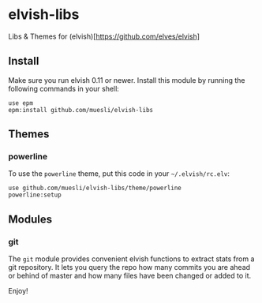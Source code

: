 # elvish-libs
Libs & Themes for (elvish)[https://github.com/elves/elvish]

## Install

Make sure you run elvish 0.11 or newer. Install this module by running the
following commands in your shell:

```
use epm
epm:install github.com/muesli/elvish-libs
```

## Themes

### powerline

To use the `powerline` theme, put this code in your `~/.elvish/rc.elv`:

```
use github.com/muesli/elvish-libs/theme/powerline
powerline:setup
```

## Modules

### git

The `git` module provides convenient elvish functions to extract stats from a
git repository. It lets you query the repo how many commits you are ahead or
behind of master and how many files have been changed or added to it.

Enjoy!
